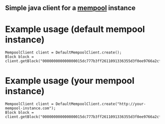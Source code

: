 ## Simple java client for a [mempool](https://github.com/mempool/mempool) instance  

# Example usage (default mempool instance)

```
MempoolClient client = DefaultMempoolClient.create(); 
Block block = client.getBlock("000000000000000015dc777b3ff2611091336355d3f0ee9766a2cf3be8e4b1ce");
```

# Example usage (your mempool instance)

```
MempoolClient client = DefaultMempoolClient.create("http://your-mempool-instance.com"); 
Block block = client.getBlock("000000000000000015dc777b3ff2611091336355d3f0ee9766a2cf3be8e4b1ce");
```
